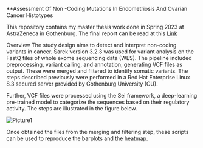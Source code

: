 
**Assessment Of Non -Coding Mutations In Endometriosis And Ovarian Cancer Histotypes

This repository contains my master thesis work done in Spring 2023 at AstraZeneca in Gothenburg. The final report can be read at this [Link](https://github.com/manuelrujano)

Overview
The study design aims to detect and interpret non-coding variants in cancer. Sarek version 
3.2.3 was used for variant analysis on the FastQ files of whole exome
sequencing data (WES). The pipeline included preprocessing, variant calling, and annotation,
generating VCF files as output. These were merged and filtered to identify somatic variants. The
steps described previously were performed in a Red Hat Enterprise Linux 8.3 secured server
provided by Gothenburg University (GU). 

Further, VCF files were processed using the Sei framework, a deep-learning pre-trained model to categorize
the sequences based on their regulatory activity. The steps are illustrated in the figure below.

![Picture1](https://github.com/user-attachments/assets/46a8d75f-7e0d-4b79-97ff-99d4b36ecc7a)

Once obtained the files from the merging and filtering step, these scripts can be used to reproduce the barplots and the heatmap.




